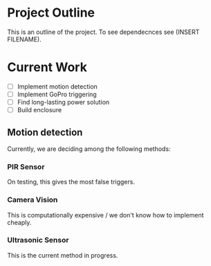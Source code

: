# Project Outline

This is an outline of the project. To see dependecnces see (INSERT FILENAME).

# Current Work
- [ ] Implement motion detection
- [ ] Implement GoPro triggering
- [ ] Find long-lasting power solution
- [ ] Build enclosure

## Motion detection
Currently, we are deciding among the following methods:
   ### PIR Sensor
   On testing, this gives the most false triggers.
   ### Camera Vision
   This is computationally expensive / we don't know how to implement cheaply.
   ### Ultrasonic Sensor
   This is the current method in progress.
